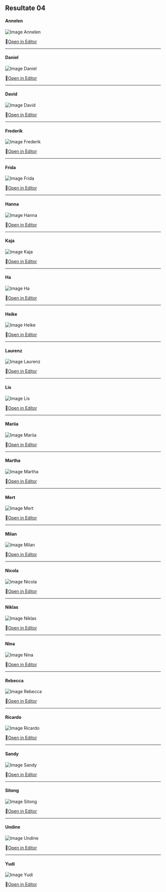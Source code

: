 ## Resultate 04

#### Annelen

![Image Annelen](media/Missing.png)

🔗[Open in Editor]()

---

#### Daniel

![Image Daniel](media/Missing.png)

🔗[Open in Editor]()

---

#### David

![Image David](media/david_moiree.png)

🔗[Open in Editor](https://editor.p5js.org/schnavy/sketches/kXcHbs6Rx)

---

#### Frederik

![Image Frederik](media/Missing.png)

🔗[Open in Editor]()

---

#### Frida

![Image Frida](media/Missing.png)

🔗[Open in Editor]()

---

#### Hanna

![Image Hanna](media/Missing.png)

🔗[Open in Editor]()

---

#### Kaja

![Image Kaja](media/Missing.png)

🔗[Open in Editor]()

---

#### Ha

![Image Ha](media/Missing.png)

🔗[Open in Editor]()

---

#### Heike

![Image Heike](media/Missing.png)

🔗[Open in Editor]()

---

#### Laurenz

![Image Laurenz](media/Missing.png)

🔗[Open in Editor]()

---

#### Lis

![Image Lis](media/Missing.png)

🔗[Open in Editor]()

---

#### Mariia

![Image Mariia](media/Missing.png)

🔗[Open in Editor]()

---

#### Martha

![Image Martha](media/Missing.png)

🔗[Open in Editor]()

---

#### Mert

![Image Mert](media/mert_uebung03.png)

🔗[Open in Editor](https://editor.p5js.org/mertekinci/sketches/V1u0k21Pw)

---

#### Milan

![Image Milan](media/Missing.png)

🔗[Open in Editor]()

---

#### Nicola

![Image Nicola](media/Missing.png)

🔗[Open in Editor]()

---

#### Niklas

![Image Niklas](media/Missing.png)

🔗[Open in Editor]()

---

#### Nina

![Image Nina](media/Missing.png)

🔗[Open in Editor]()

---

#### Rebecca

![Image Rebecca](media/Missing.png)

🔗[Open in Editor]()

---

#### Ricardo

![Image Ricardo](media/Missing.png)

🔗[Open in Editor]()

---

#### Sandy

![Image Sandy](media/Missing.png)

🔗[Open in Editor]()

---

#### Sitong

![Image Sitong](media/Missing.png)

🔗[Open in Editor]()

---

#### Undine

![Image Undine](media/Missing.png)

🔗[Open in Editor]()

---

#### Yudi

![Image Yudi](media/Missing.png)

🔗[Open in Editor]()
